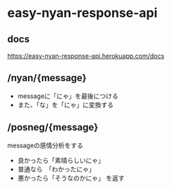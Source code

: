 # easy-nyan-response-api

## docs
https://easy-nyan-response-api.herokuapp.com/docs

## /nyan/{message}
- messageに「にゃ」を最後につける
- また、「な」を「にゃ」に変換する

## /posneg/{message}
messageの感情分析をする
- 良かったら「素晴らしいにゃ」
- 普通なら　「わかったにゃ」
- 悪かったら「そうなのかにゃ」
を返す